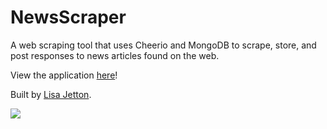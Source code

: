 # NewsScraper
A web scraping tool that uses Cheerio and MongoDB to scrape, store, and post responses to news articles found on the web.

View the application [here](http://lisajetton.com)!

Built by [Lisa Jetton](https://github.com/JettTech/).

![](https://media.giphy.com/media/2uRXbYiayfKP6/giphy.gif)

